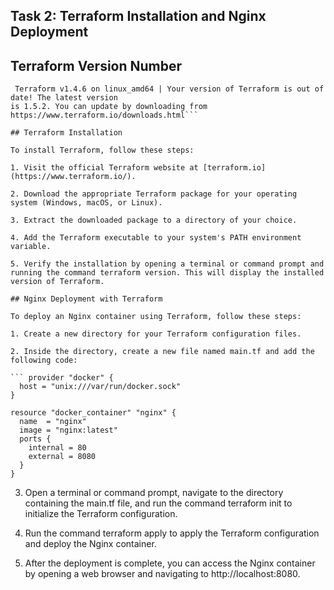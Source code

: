 ## Task 2: Terraform Installation and Nginx Deployment

## Terraform Version Number

```pencil@pencil:~/Desktop/Work/DevOps/labss$ terraform -v
 Terraform v1.4.6 on linux_amd64 | Your version of Terraform is out of date! The latest version
is 1.5.2. You can update by downloading from https://www.terraform.io/downloads.html```  

## Terraform Installation

To install Terraform, follow these steps:

1. Visit the official Terraform website at [terraform.io](https://www.terraform.io/).

2. Download the appropriate Terraform package for your operating system (Windows, macOS, or Linux).

3. Extract the downloaded package to a directory of your choice.

4. Add the Terraform executable to your system's PATH environment variable.

5. Verify the installation by opening a terminal or command prompt and running the command terraform version. This will display the installed version of Terraform.

## Nginx Deployment with Terraform

To deploy an Nginx container using Terraform, follow these steps:

1. Create a new directory for your Terraform configuration files.

2. Inside the directory, create a new file named main.tf and add the following code:

``` provider "docker" {
  host = "unix:///var/run/docker.sock"
}

resource "docker_container" "nginx" {
  name  = "nginx"
  image = "nginx:latest"
  ports {
    internal = 80
    external = 8080
  }
}
```

3. Open a terminal or command prompt, navigate to the directory containing the main.tf file, and run the command terraform init to initialize the Terraform configuration.

4. Run the command terraform apply to apply the Terraform configuration and deploy the Nginx container.

5. After the deployment is complete, you can access the Nginx container by opening a web browser and navigating to http://localhost:8080.